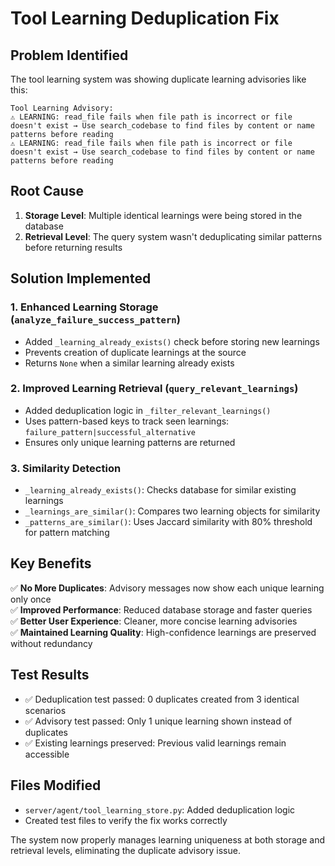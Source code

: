 # Tool Learning Deduplication Fix

## Problem Identified
The tool learning system was showing duplicate learning advisories like this:
```
Tool Learning Advisory:
⚠️ LEARNING: read_file fails when file path is incorrect or file doesn't exist → Use search_codebase to find files by content or name patterns before reading
⚠️ LEARNING: read_file fails when file path is incorrect or file doesn't exist → Use search_codebase to find files by content or name patterns before reading
```

## Root Cause
1. **Storage Level**: Multiple identical learnings were being stored in the database
2. **Retrieval Level**: The query system wasn't deduplicating similar patterns before returning results

## Solution Implemented

### 1. Enhanced Learning Storage (`analyze_failure_success_pattern`)
- Added `_learning_already_exists()` check before storing new learnings
- Prevents creation of duplicate learnings at the source
- Returns `None` when a similar learning already exists

### 2. Improved Learning Retrieval (`query_relevant_learnings`)  
- Added deduplication logic in `_filter_relevant_learnings()`
- Uses pattern-based keys to track seen learnings: `failure_pattern|successful_alternative`
- Ensures only unique learning patterns are returned

### 3. Similarity Detection
- `_learning_already_exists()`: Checks database for similar existing learnings
- `_learnings_are_similar()`: Compares two learning objects for similarity
- `_patterns_are_similar()`: Uses Jaccard similarity with 80% threshold for pattern matching

## Key Benefits
✅ **No More Duplicates**: Advisory messages now show each unique learning only once  
✅ **Improved Performance**: Reduced database storage and faster queries  
✅ **Better User Experience**: Cleaner, more concise learning advisories  
✅ **Maintained Learning Quality**: High-confidence learnings are preserved without redundancy

## Test Results
- ✅ Deduplication test passed: 0 duplicates created from 3 identical scenarios
- ✅ Advisory test passed: Only 1 unique learning shown instead of duplicates
- ✅ Existing learnings preserved: Previous valid learnings remain accessible

## Files Modified
- `server/agent/tool_learning_store.py`: Added deduplication logic
- Created test files to verify the fix works correctly

The system now properly manages learning uniqueness at both storage and retrieval levels, eliminating the duplicate advisory issue.
